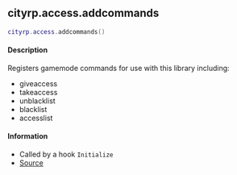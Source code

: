 
## cityrp.access.addcommands

```lua
cityrp.access.addcommands()
```

#### Description
Registers gamemode commands for use with this library including:

* giveaccess
* takeaccess
* unblacklist
* blacklist
* accesslist

#### Information
* Called by a hook `Initialize`
* [Source](https://app.assembla.com/spaces/roleplaygamemode/subversion/source/HEAD/gamemode/core/libraries/sv_access.lua#ln415)
